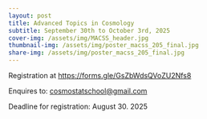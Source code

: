 ```yaml
---
layout: post
title: Advanced Topics in Cosmology
subtitle: September 30th to October 3rd, 2025
cover-img: /assets/img/MACSS_header.jpg
thumbnail-img: /assets/img/poster_macss_205_final.jpg
share-img: /assets/img/poster_macss_205_final.jpg
---
```



Registration at https://forms.gle/GsZbWdsQVoZU2Nfs8

Enquires to: cosmostatschool@gmail.com

Deadline for registration: August 30. 2025
